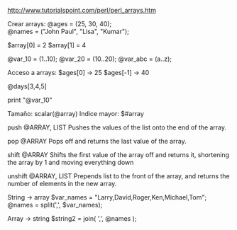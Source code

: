 http://www.tutorialspoint.com/perl/perl_arrays.htm

Crear arrays:
@ages = (25, 30, 40);             
@names = ("John Paul", "Lisa", "Kumar");

$array[0] = 2
$array[1] = 4

@var_10 = (1..10);
@var_20 = (10..20);
@var_abc = (a..z);


Acceso a arrays:
$ages[0] -> 25
$ages[-1] -> 40

@days[3,4,5]

print "@var_10"

Tamaño: scalar(@array)
Indice mayor: $#array


push @ARRAY, LIST
Pushes the values of the list onto the end of the array.

pop @ARRAY
Pops off and returns the last value of the array.

shift @ARRAY
Shifts the first value of the array off and returns it, shortening the array by 1 and moving everything down

unshift @ARRAY, LIST
Prepends list to the front of the array, and returns the number of elements in the new array.



String -> array
$var_names = "Larry,David,Roger,Ken,Michael,Tom";
@names  = split(',', $var_names);

Array -> string
$string2 = join( ',', @names );
